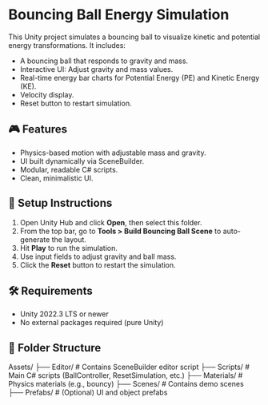 # Bouncing Ball Energy Simulation

This Unity project simulates a bouncing ball to visualize kinetic and potential energy transformations. It includes:

- A bouncing ball that responds to gravity and mass.
- Interactive UI: Adjust gravity and mass values.
- Real-time energy bar charts for Potential Energy (PE) and Kinetic Energy (KE).
- Velocity display.
- Reset button to restart simulation.

## 🎮 Features

- Physics-based motion with adjustable mass and gravity.
- UI built dynamically via SceneBuilder.
- Modular, readable C# scripts.
- Clean, minimalistic UI.

## 🚀 Setup Instructions

1. Open Unity Hub and click **Open**, then select this folder.
2. From the top bar, go to **Tools > Build Bouncing Ball Scene** to auto-generate the layout.
3. Hit **Play** to run the simulation.
4. Use input fields to adjust gravity and ball mass.
5. Click the **Reset** button to restart the simulation.

## 🛠 Requirements

- Unity 2022.3 LTS or newer
- No external packages required (pure Unity)

## 📂 Folder Structure


Assets/
├── Editor/ # Contains SceneBuilder editor script
├── Scripts/ # Main C# scripts (BallController, ResetSimulation, etc.)
├── Materials/ # Physics materials (e.g., bouncy)
├── Scenes/ # Contains demo scenes
├── Prefabs/ # (Optional) UI and object prefabs
